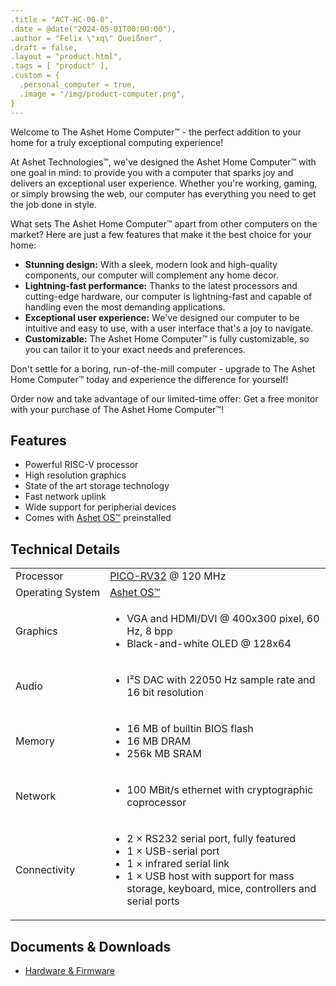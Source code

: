 ```yaml
---
.title = "ACT-HC-00-0",
.date = @date("2024-05-01T00:00:00"),
.author = "Felix \"xq\" Queißner",
.draft = false,
.layout = "product.html",
.tags = [ "product" ],
.custom = {
  .personal_computer = true,
  .image = "/img/product-computer.png",
}
---
```

<!-- <p>The Ashet&nbsp;Home&nbsp;Computer™ is the latest and greatest innovation by Ashet&nbsp;Techologies™.</p>

<p>It's a brand new home computer designed to <a href="https://knowyourmeme.com/memes/does-it-spark-joy" class="egg"
    target="_blank">spark joy</a> and bring you the best possible experience.</p> -->

<p>Welcome to The Ashet Home Computer™ - the perfect addition to your home for a truly exceptional computing experience!
</p>

<p>At Ashet Technologies™, we've designed the Ashet Home Computer™ with one goal in mind: to provide you with a computer
  that sparks joy and delivers an exceptional user experience. Whether you're working, gaming, or simply browsing the
  web, our computer has everything you need to get the job done in style.</p>

<p>What sets The Ashet Home Computer™ apart from other computers on the market? Here are just a few features that make
  it the best choice for your home:</p>

<ul>
  <li><b>Stunning design:</b> With a sleek, modern look and high-quality components, our computer will complement any
    home
    decor.</li>
  <li><b>Lightning-fast performance:</b> Thanks to the latest processors and cutting-edge hardware, our computer is
    lightning-fast and capable of handling even the most demanding applications.</li>
  <li><b>Exceptional user experience:</b> We've designed our computer to be intuitive and easy to use, with a user
    interface
    that's a joy to navigate.</li>
  <li><b>Customizable:</b> The Ashet Home Computer™ is fully customizable, so you can tailor it to your exact needs and
    preferences.</li>
</ul>

<p>Don't settle for a boring, run-of-the-mill computer - upgrade to The Ashet Home Computer™ today and experience the
  difference for yourself!</p>

<p>Order now and take advantage of our limited-time offer: Get a free monitor with your purchase of The Ashet Home
  Computer™!</p>



<h2>Features</h2>

<ul>
  <li>Powerful RISC-V processor</li>
  <li>High resolution graphics</li>
  <li>State of the art storage technology</li>
  <li>Fast network uplink</li>
  <li>Wide support for peripherial devices</li>
  <li>Comes with <a href="product/ashet-os.htm">Ashet&nbsp;OS™</a> preinstalled</li>
</ul>

<h2>Technical Details</h2>

<table class="tech-details">
  <tr>
    <td>Processor</td>
    <td><a href="https://github.com/YosysHQ/picorv32" target="_blank">PICO-RV32</a> @ 120 MHz</td>
  </tr>
  <tr>
    <td>Operating&nbsp;System</td>
    <td><a href="product/ashet-os.htm">Ashet&nbsp;OS™</a></td>
  </tr>
  <tr>
    <td>Graphics</td>
    <td>
      <ul>
        <li>VGA and HDMI/DVI @ 400x300 pixel, 60 Hz, 8 bpp</li>
        <li>Black-and-white OLED @ 128x64</li>
      </ul>
    </td>
  </tr>
  <tr>
    <td>Audio</td>
    <td>
      <ul>
        <li>I²S DAC with 22050 Hz sample rate and 16 bit resolution</li>
      </ul>
    </td>
  </tr>
  <tr>
    <td>Memory</td>
    <td>
      <ul>
        <li>16 MB of builtin BIOS flash</li>
        <li>16 MB DRAM</li>
        <li>256k MB SRAM</li>
      </ul>
    </td>
  </tr>
  <tr>
    <td>Network</td>
    <td>
      <ul>
        <li>100 MBit/s ethernet with cryptographic coprocessor</li>
      </ul>
    </td>
  </tr>
  <tr>
    <td>Connectivity</td>
    <td>
      <ul>
        <li>2 × RS232 serial port, fully featured</li>
        <li>1 × USB-serial port</li>
        <li>1 × infrared serial link</li>
        <li>1 × USB host with support for mass storage, keyboard, mice, controllers and serial ports</li>
      </ul>
    </td>
  </tr>
</table>

<h2>Documents &amp; Downloads</h2>

<ul>
  <li><a href="https://git.random-projects.net/Ashet-Technologies/ACT-HC" target="_blank">Hardware &amp; Firmware</a>
  </li>
</ul>
